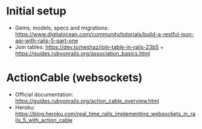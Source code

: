 # Initial setup

* Gems, models, specs and migrations: https://www.digitalocean.com/community/tutorials/build-a-restful-json-api-with-rails-5-part-one
* Join tables: https://dev.to/neshaz/join-table-in-rails-23b5 + https://guides.rubyonrails.org/association_basics.html

# ActionCable (websockets)

* Official documentation: https://guides.rubyonrails.org/action_cable_overview.html
* Heroku: https://blog.heroku.com/real_time_rails_implementing_websockets_in_rails_5_with_action_cable


